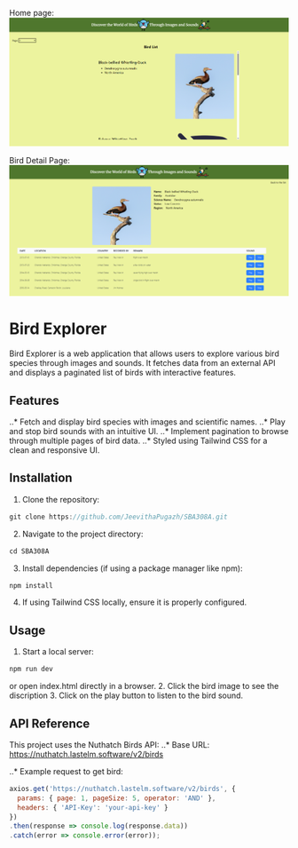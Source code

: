 Home page:
![Home Page](./src/images/birds.png)

Bird Detail Page:
![Home Page](./src/images/birdDetailPage.png)

# Bird Explorer

Bird Explorer is a web application that allows users to explore various bird species through images and sounds. It fetches data from an external API and displays a paginated list of birds with interactive features.

## Features

..* Fetch and display bird species with images and scientific names.
..* Play and stop bird sounds with an intuitive UI.
..* Implement pagination to browse through multiple pages of bird data.
..* Styled using Tailwind CSS for a clean and responsive UI.

## Installation
1. Clone the repository:
```javascript
git clone https://github.com/JeevithaPugazh/SBA308A.git
```
2. Navigate to the project directory:
```javascript
cd SBA308A
```
3. Install dependencies (if using a package manager like npm):
```javascript
npm install
```
4. If using Tailwind CSS locally, ensure it is properly configured.

## Usage
1. Start a local server:
```javascript
npm run dev
```
or open index.html directly in a browser.
2. Click the bird image to see the discription
3. Click on the play button to listen to the bird sound.

## API Reference
This project uses the Nuthatch Birds API:
..* Base URL: https://nuthatch.lastelm.software/v2/birds

..* Example request to get bird:
```javascript
axios.get('https://nuthatch.lastelm.software/v2/birds', {
  params: { page: 1, pageSize: 5, operator: 'AND' },
  headers: { 'API-Key': 'your-api-key' }
})
.then(response => console.log(response.data))
.catch(error => console.error(error));
``` 